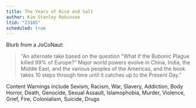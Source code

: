 ```yaml
---
title: The Years of Rice and Salt
author: Kim Stanley Robinson
ltid: "23185"
scheduled: true
---
```


Blurb from a JoCoNaut:

> "An alternate take based on the question "What if the Bubonic Plague killed
> 99% of Europe?" Major world powers evolve in China, India, the Middle East,
> and the various peoples of the Americas, and the book takes 10 steps through
> time until it catches up to the Present Day."

Content Warnings include Sexism, Racism, War, Slavery, Addiction, Body Horror,
Death, Genocide, Sexual Assault, Islamophobia, Murder, Violence, Grief, Fire,
Colonialism, Suicide, Drugs
